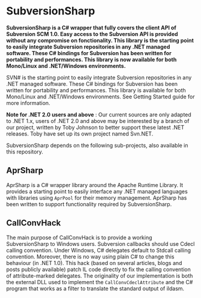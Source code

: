 # SubversionSharp

**SubversionSharp is a C# wrapper that fully covers the client API of Subversion 
SCM 1.0. Easy access to the Subversion API is provided without any compromise 
on fonctionality. This library is the starting point to easily integrate 
Subversion repositories in any .NET managed software. These C# bindings for 
Subversion has been written for portability and performances. This library is 
now available for both Mono/Linux and .NET/Windows environments.**

SVN# is the starting point to easily integrate Subversion repositories in any .NET 
managed software. These C# bindings for Subversion has been written for portability
and performances. This library is available for both Mono/Linux and .NET/Windows
environments. See Getting Started guide for more information.

**Note for .NET 2.0 users and above** : Our current sources are only adapted to
.NET 1.x, users of .NET 2.0 and above may be interested by a branch of our project, 
written by Toby Johnson to better support these latest .NET releases. Toby have set
up its own project named Svn.NET.

SubversionSharp depends on the following sub-projects, also available in this repository.

## AprSharp

AprSharp is a C# wrapper library around the Apache Runtime Library. It provides a
starting point to easily interface any .NET managed languages with libraries using 
`AprPool` for their memory management. AprSharp has been written to support functionality
required by SubversionSharp.

## CallConvHack

The main purpose of CallConvHack is to provide a working SubversionSharp to Windows
users. Subversion callbacks should use Cdecl calling convention. Under Windows, 
C# delegates default to Stdcall calling convention. Moreover, there is no way using
plain C# to change this behaviour (in .NET 1.0). This hack (based on several articles,
blogs and posts publicly available) patch IL code directly to fix the calling
convention of attribute-marked delegates. The originality of our implementation is 
both the external DLL used to implement the `CallConvCdeclAttribute` and the C# program 
that works as a filter to translate the standard output of ildasm.
